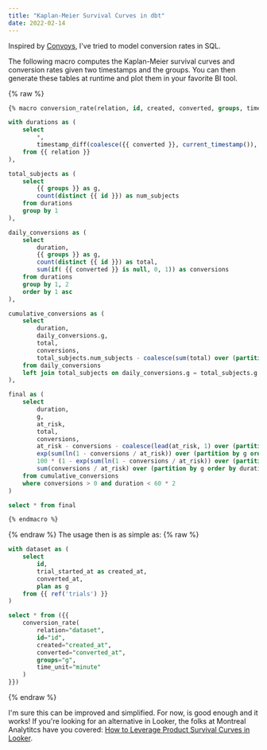 ```yaml
---
title: "Kaplan-Meier Survival Curves in dbt"
date: 2022-02-14
---
```


Inspired by [Convoys](https://better.engineering/convoys/), I've tried to model conversion rates in SQL.

The following macro computes the Kaplan-Meier survival curves and conversion rates given two timestamps and the groups. You can then generate these tables at runtime and plot them in your favorite BI tool.

{% raw %}

```sql
{% macro conversion_rate(relation, id, created, converted, groups, time_unit="minute") %}

with durations as (
    select
        *,
        timestamp_diff(coalesce({{ converted }}, current_timestamp()), {{ created }}, {{ time_unit }}) as duration
    from {{ relation }}
),

total_subjects as (
    select
        {{ groups }} as g,
        count(distinct {{ id }}) as num_subjects
    from durations
    group by 1
),

daily_conversions as (
    select
        duration,
        {{ groups }} as g,
        count(distinct {{ id }}) as total,
        sum(if( {{ converted }} is null, 0, 1)) as conversions
    from durations
    group by 1, 2
    order by 1 asc
),

cumulative_conversions as (
    select
        duration,
        daily_conversions.g,
        total,
        conversions,
        total_subjects.num_subjects - coalesce(sum(total) over (partition by daily_conversions.g order by duration asc rows between unbounded preceding and 1 preceding), 0) as at_risk
    from daily_conversions
    left join total_subjects on daily_conversions.g = total_subjects.g
),

final as (
    select
        duration,
        g,
        at_risk,
        total,
        conversions,
        at_risk - conversions - coalesce(lead(at_risk, 1) over (partition by g order by duration asc), 0) as censored,
        exp(sum(ln(1 - conversions / at_risk)) over (partition by g order by duration asc rows between unbounded preceding and current row)) as survival_proba,
        100 * (1 - exp(sum(ln(1 - conversions / at_risk)) over (partition by g order by duration asc rows between unbounded preceding and current row))) as conversion_pct,
        sum(conversions / at_risk) over (partition by g order by duration asc rows between unbounded preceding and current row) as cumulative_hazard
    from cumulative_conversions
    where conversions > 0 and duration < 60 * 2
)

select * from final

{% endmacro %}
```

{% endraw %}
The usage then is as simple as:
{% raw %}

```sql
with dataset as (
    select
        id,
        trial_started_at as created_at,
        converted_at,
        plan as g
    from {{ ref('trials') }}
)

select * from ({{
    conversion_rate(
        relation="dataset",
        id="id",
        created="created_at",
        converted="converted_at",
        groups="g",
        time_unit="minute"
    )
}})
```

{% endraw %}

I'm sure this can be improved and simplified. For now, is good enough and it works! If you're looking for an alternative in Looker, the folks at Montreal Analytitcs have you covered: [How to Leverage Product Survival Curves in Looker](https://blog.montrealanalytics.com/how-to-leverage-product-survival-curves-in-looker-9a31663d4ae6).

